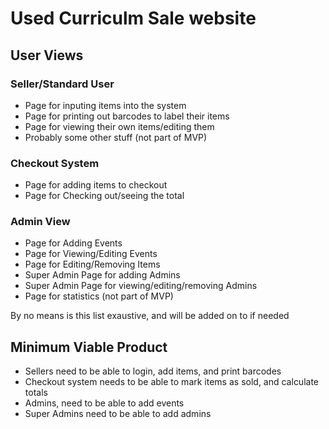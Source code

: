 # Used Curriculm Sale website

## User Views

### Seller/Standard User
- Page for inputing items into the system
- Page for printing out barcodes to label their items
- Page for viewing their own items/editing them
- Probably some other stuff (not part of MVP)

### Checkout System
- Page for adding items to checkout
- Page for Checking out/seeing the total

### Admin View
- Page for Adding Events
- Page for Viewing/Editing Events
- Page for Editing/Removing Items
- Super Admin Page for adding Admins
- Super Admin Page for viewing/editing/removing Admins
- Page for statistics (not part of MVP)

By no means is this list exaustive, and will be added on to if needed

## Minimum Viable Product
- Sellers need to be able to login, add items, and print barcodes
- Checkout system needs to be able to mark items as sold, and calculate totals
- Admins, need to be able to add events
- Super Admins need to be able to add admins